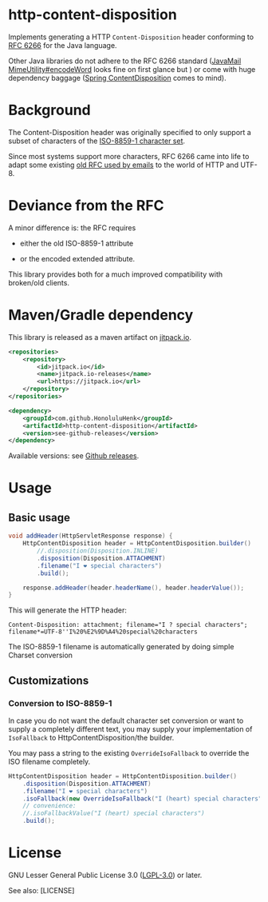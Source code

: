 # http-content-disposition

Implements generating a HTTP  `Content-Disposition` header conforming to [RFC 6266](https://tools.ietf.org/html/rfc6266) for the Java language.

Other Java libraries do not adhere to the RFC 6266 standard 
([JavaMail MimeUtility#encodeWord](https://javaee.github.io/javamail/docs/api/javax/mail/internet/MimeUtility.html) looks fine on first glance but ) 
or come with huge dependency baggage 
([Spring ContentDisposition](https://docs.spring.io/spring-framework/docs/current/javadoc-api/org/springframework/http/ContentDisposition.html) comes to mind).


# Background

The Content-Disposition header was originally specified to only support a subset of characters of the [ISO-8859-1 character set](https://de.wikipedia.org/wiki/ISO_8859-1).

Since most systems support more characters, RFC 6266 came into life to adapt some existing [old RFC used by emails](https://tools.ietf.org/html/rfc2183) to the world of HTTP and UTF-8.


# Deviance from the RFC

A minor difference is: the RFC requires 

* either the old ISO-8859-1 attribute

 * or the encoded extended attribute.

This library provides both for a much improved compatibility with broken/old clients.



# Maven/Gradle dependency
This library is released as a maven artifact on [jitpack.io](https://jitpack.io).

```xml
<repositories>
    <repository>
        <id>jitpack.io</id>
        <name>jitpack.io-releases</name>
        <url>https://jitpack.io</url>
    </repository>
</repositories>
```

```xml
<dependency>
	<groupId>com.github.HonoluluHenk</groupId>
	<artifactId>http-content-disposition</artifactId>
	<version>see-github-releases</version>
</dependency>
```

Available versions: see [Github releases](https://github.com/HonoluluHenk/http-content-disposition/releases).


# Usage

## Basic usage

```java
void addHeader(HttpServletResponse response) {
    HttpContentDisposition header = HttpContentDisposition.builder()
        //.disposition(Disposition.INLINE)
        .disposition(Disposition.ATTACHMENT)
        .filename("I ❤ special characters")
        .build();

    response.addHeader(header.headerName(), header.headerValue());
}
```

This will generate the HTTP header:

`Content-Disposition: attachment; filename="I ? special characters"; filename*=UTF-8''I%20%E2%9D%A4%20special%20characters`



The ISO-8859-1 filename is automatically generated by doing simple Charset conversion



## Customizations

### Conversion to ISO-8859-1

In case you do not want the default character set conversion or want to supply a completely different text, you may supply your implementation of `IsoFallback` to HttpContentDisposition/the builder.

You may pass a string to the existing `OverrideIsoFallback` to override the ISO filename completely.



```java
HttpContentDisposition header = HttpContentDisposition.builder()
    .disposition(Disposition.ATTACHMENT)
    .filename("I ❤ special characters")
    .isoFallback(new OverrideIsoFallback("I (heart) special characters"))
    // convenience:
    //.isoFallbackValue("I (heart) special characters")
    .build();

```



# License

GNU Lesser General Public License 3.0 ([LGPL-3.0](http://www.gnu.org/licenses/lgpl-3.0.html)) or later.

See also: [LICENSE]
